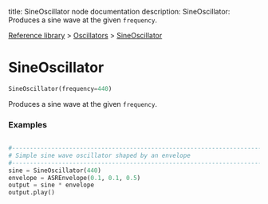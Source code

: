 title: SineOscillator node documentation
description: SineOscillator: Produces a sine wave at the given `frequency`.

[Reference library](../../index.md) > [Oscillators](../index.md) > [SineOscillator](index.md)

# SineOscillator

```python
SineOscillator(frequency=440)
```

Produces a sine wave at the given `frequency`.

### Examples

```python

#-------------------------------------------------------------------------------
# Simple sine wave oscillator shaped by an envelope
#-------------------------------------------------------------------------------
sine = SineOscillator(440)
envelope = ASREnvelope(0.1, 0.1, 0.5)
output = sine * envelope
output.play()
```